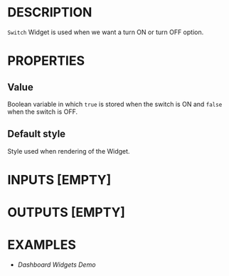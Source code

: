 # DESCRIPTION

`Switch` Widget is used when we want a turn ON or turn OFF option.

# PROPERTIES

## Value

Boolean variable in which `true` is stored when the switch is ON and `false` when the switch is OFF.

## Default style

Style used when rendering of the Widget.

# INPUTS [EMPTY]

# OUTPUTS [EMPTY]

# EXAMPLES

-   _Dashboard Widgets Demo_
